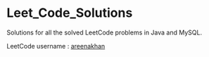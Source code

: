 # Leet_Code_Solutions

Solutions for all the solved LeetCode problems in Java and MySQL. 

LeetCode username : [areenakhan](#https://leetcode.com/areenakhan/)

